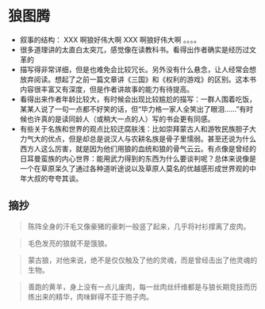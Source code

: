 # 狼图腾

- 叙事的结构： XXX 啊狼好伟大啊 XXX 啊狼好伟大啊 。。。。
- 很多道理讲的太直白太突兀，感觉像在读教科书。看得出作者确实是经历过文革的
- 描写得非常详细，但是也难免会比较冗长。另外没有什么悬念，让人经常会想放弃阅读。想起了之前一篇文章讲《三国》和《权利的游戏》的区别。这本书内容很丰富又有深度，但是作者讲故事的能力有待提高。
- 看得出来作者年龄比较大，有时候会出现比较尴尬的描写：一群人围着吃饭，某某人说了一句一点都不好笑的话，但“毕力格一家人全笑出了眼泪……”有时候也许真的是读同龄人（或稍大一点的人）写的书会更有同感。
- 有些关于名族和世界的观点比较迂腐肤浅：比如崇拜蒙古人和游牧民族胆子大力气大的优点，但是却总是说汉人与农耕名族是骨子里懦弱。甚至还说为什么西方人这么厉害，就是因为他们用狼的血统和狼的骨气云云。有点像是曾经的日耳曼蛮族的内心世界：能用武力得到的东西为什么要谈判呢？总体来说像是一个在草原呆久了通过各种道听途说以及草原人莫名的优越感形成世界观的中年大叔的夸夸其谈。

## 摘抄 

> 陈阵全身的汗毛又像豪猪的豪刺一般竖了起来，几乎将衬衫撑离了皮肉。

> 毛色发亮的狼就不是饿狼。

> 蒙古狼，对他来说，绝不是仅仅触及了他的灵魂，而是曾经击出了他灵魂的生物。

> 善跑的黄羊，身上没有一点儿废肉，每一丝肉丝纤维都是与狼长期竞技而历练出来的精华，肉味鲜得不亚于狍子肉。